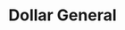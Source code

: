 ---
title: "Dollar General"
url: /west-allis/dollar-general-west-lincoln-avenue/
shop: variety store
---